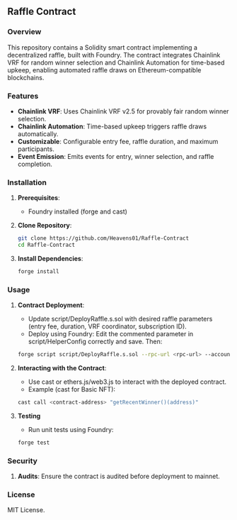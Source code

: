 ## Raffle Contract

### Overview
This repository contains a Solidity smart contract implementing a decentralized raffle, built with Foundry. The contract integrates Chainlink VRF for random winner selection and Chainlink Automation for time-based upkeep, enabling automated raffle draws on Ethereum-compatible blockchains.

### Features
* **Chainlink VRF**: Uses Chainlink VRF v2.5 for provably fair random winner selection.
* **Chainlink Automation**: Time-based upkeep triggers raffle draws automatically.
* **Customizable**: Configurable entry fee, raffle duration, and maximum participants.
* **Event Emission**: Emits events for entry, winner selection, and raffle completion.

### Installation
1. **Prerequisites**:
   * Foundry installed (forge and cast)

2. **Clone Repository**:
    ```bash
    git clone https://github.com/Heavens01/Raffle-Contract
    cd Raffle-Contract
    ```

3. **Install Dependencies**:
    ```bash
    forge install
    ```

### Usage

1. **Contract Deployment**:
    * Update script/DeployRaffle.s.sol with desired raffle parameters (entry fee, duration, VRF coordinator, subscription ID).
    * Deploy using Foundry:
    Edit the commented parameter in script/HelperConfig correctly and save.
    Then:
    ```bash
    forge script script/DeployRaffle.s.sol --rpc-url <rpc-url> --account <keystore-name> --broadcast
    ```

2. **Interacting with the Contract**:
    * Use cast or ethers.js/web3.js to interact with the deployed contract.
    * Example (cast for Basic NFT):
    ```bash
    cast call <contract-address> "getRecentWinner()(address)"
    ```

3. **Testing**
    * Run unit tests using Foundry:
    ```bash
    forge test
    ```


### Security

1. **Audits**: Ensure the contract is audited before deployment to mainnet.

### License

MIT License.
